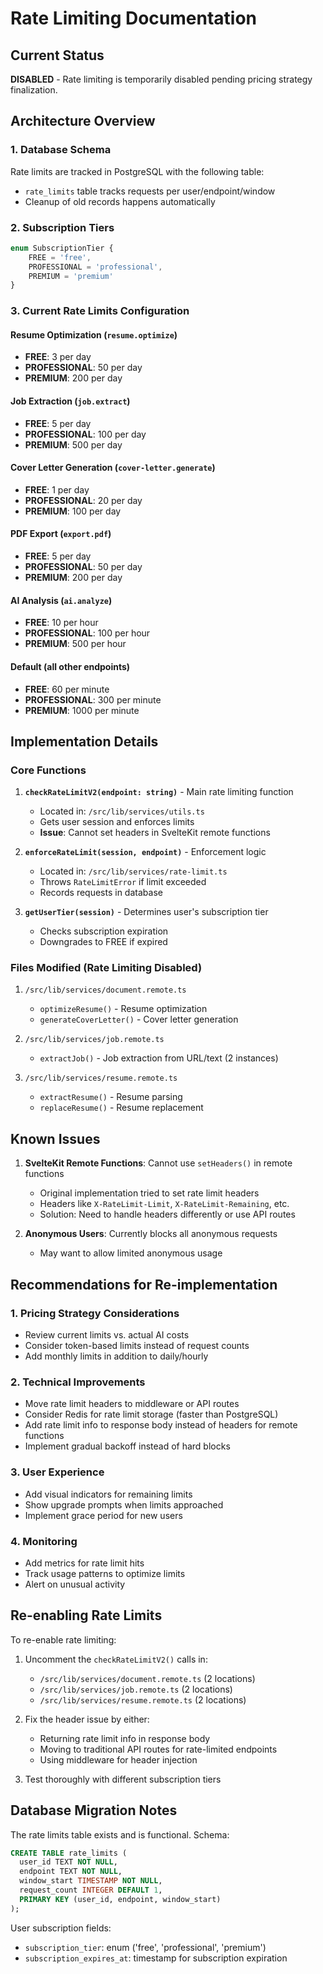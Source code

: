 # Rate Limiting Documentation

## Current Status

**DISABLED** - Rate limiting is temporarily disabled pending pricing strategy finalization.

## Architecture Overview

### 1. Database Schema

Rate limits are tracked in PostgreSQL with the following table:

- `rate_limits` table tracks requests per user/endpoint/window
- Cleanup of old records happens automatically

### 2. Subscription Tiers

```typescript
enum SubscriptionTier {
	FREE = 'free',
	PROFESSIONAL = 'professional',
	PREMIUM = 'premium'
}
```

### 3. Current Rate Limits Configuration

#### Resume Optimization (`resume.optimize`)

- **FREE**: 3 per day
- **PROFESSIONAL**: 50 per day
- **PREMIUM**: 200 per day

#### Job Extraction (`job.extract`)

- **FREE**: 5 per day
- **PROFESSIONAL**: 100 per day
- **PREMIUM**: 500 per day

#### Cover Letter Generation (`cover-letter.generate`)

- **FREE**: 1 per day
- **PROFESSIONAL**: 20 per day
- **PREMIUM**: 100 per day

#### PDF Export (`export.pdf`)

- **FREE**: 5 per day
- **PROFESSIONAL**: 50 per day
- **PREMIUM**: 200 per day

#### AI Analysis (`ai.analyze`)

- **FREE**: 10 per hour
- **PROFESSIONAL**: 100 per hour
- **PREMIUM**: 500 per hour

#### Default (all other endpoints)

- **FREE**: 60 per minute
- **PROFESSIONAL**: 300 per minute
- **PREMIUM**: 1000 per minute

## Implementation Details

### Core Functions

1. **`checkRateLimitV2(endpoint: string)`** - Main rate limiting function
   - Located in: `/src/lib/services/utils.ts`
   - Gets user session and enforces limits
   - **Issue**: Cannot set headers in SvelteKit remote functions

2. **`enforceRateLimit(session, endpoint)`** - Enforcement logic
   - Located in: `/src/lib/services/rate-limit.ts`
   - Throws `RateLimitError` if limit exceeded
   - Records requests in database

3. **`getUserTier(session)`** - Determines user's subscription tier
   - Checks subscription expiration
   - Downgrades to FREE if expired

### Files Modified (Rate Limiting Disabled)

1. `/src/lib/services/document.remote.ts`
   - `optimizeResume()` - Resume optimization
   - `generateCoverLetter()` - Cover letter generation

2. `/src/lib/services/job.remote.ts`
   - `extractJob()` - Job extraction from URL/text (2 instances)

3. `/src/lib/services/resume.remote.ts`
   - `extractResume()` - Resume parsing
   - `replaceResume()` - Resume replacement

## Known Issues

1. **SvelteKit Remote Functions**: Cannot use `setHeaders()` in remote functions
   - Original implementation tried to set rate limit headers
   - Headers like `X-RateLimit-Limit`, `X-RateLimit-Remaining`, etc.
   - Solution: Need to handle headers differently or use API routes

2. **Anonymous Users**: Currently blocks all anonymous requests
   - May want to allow limited anonymous usage

## Recommendations for Re-implementation

### 1. Pricing Strategy Considerations

- Review current limits vs. actual AI costs
- Consider token-based limits instead of request counts
- Add monthly limits in addition to daily/hourly

### 2. Technical Improvements

- Move rate limit headers to middleware or API routes
- Consider Redis for rate limit storage (faster than PostgreSQL)
- Add rate limit info to response body instead of headers for remote functions
- Implement gradual backoff instead of hard blocks

### 3. User Experience

- Add visual indicators for remaining limits
- Show upgrade prompts when limits approached
- Implement grace period for new users

### 4. Monitoring

- Add metrics for rate limit hits
- Track usage patterns to optimize limits
- Alert on unusual activity

## Re-enabling Rate Limits

To re-enable rate limiting:

1. Uncomment the `checkRateLimitV2()` calls in:
   - `/src/lib/services/document.remote.ts` (2 locations)
   - `/src/lib/services/job.remote.ts` (2 locations)
   - `/src/lib/services/resume.remote.ts` (2 locations)

2. Fix the header issue by either:
   - Returning rate limit info in response body
   - Moving to traditional API routes for rate-limited endpoints
   - Using middleware for header injection

3. Test thoroughly with different subscription tiers

## Database Migration Notes

The rate limits table exists and is functional. Schema:

```sql
CREATE TABLE rate_limits (
  user_id TEXT NOT NULL,
  endpoint TEXT NOT NULL,
  window_start TIMESTAMP NOT NULL,
  request_count INTEGER DEFAULT 1,
  PRIMARY KEY (user_id, endpoint, window_start)
);
```

User subscription fields:

- `subscription_tier`: enum ('free', 'professional', 'premium')
- `subscription_expires_at`: timestamp for subscription expiration
